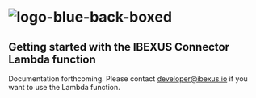# ![logo-blue-back-boxed](https://github.com/ibexus-platform/ibexus-connector/assets/67227/d64936b4-372b-4719-b841-2c839936ddb8)

## Getting started with the IBEXUS Connector Lambda function

Documentation forthcoming. Please contact [developer@ibexus.io](mailto:developer@ibexus.io) if you want to use the Lambda function.
